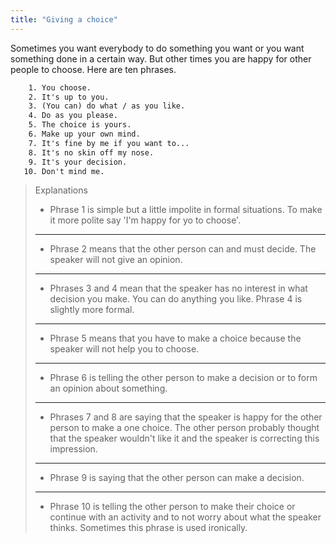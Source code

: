 ```yaml
---
title: "Giving a choice"
---
```


Sometimes you want everybody to do something you want or you want something done in a certain way. But other times you are happy for other people to choose. Here are ten phrases.

```txt
    1. You choose.
    2. It's up to you.
    3. (You can) do what / as you like.
    4. Do as you please.
    5. The choice is yours.
    6. Make up your own mind.
    7. It's fine by me if you want to...
    8. It's no skin off my nose.
    9. It's your decision.
   10. Don't mind me.
```

> Explanations
>
> - Phrase 1 is simple but a little impolite in formal situations. To make it more polite say 'I'm happy for yo to choose'.
>
> ---
>
> - Phrase 2 means that the other person can and must decide. The speaker will not give an opinion.
>
> ---
>
> - Phrases 3 and 4 mean that the speaker has no interest in what decision you make. You can do anything you like. Phrase 4 is slightly more formal.
>
> ---
>
> - Phrase 5 means that you have to make a choice because the speaker will not help you to choose.
>
> ---
>
> - Phrase 6 is telling the other person to make a decision or to form an opinion about something.
>
> ---
>
> - Phrases 7 and 8 are saying that the speaker is happy for the other person to make a one choice. The other person probably thought that the speaker wouldn't like it and the speaker is correcting this impression.
>
> ---
>
> - Phrase 9 is saying that the other person can make a decision.
>
> ---
>
> - Phrase 10 is telling the other person to make their choice or continue with an activity and to not worry about what the speaker thinks. Sometimes this phrase is used ironically.
